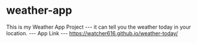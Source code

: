 # weather-app
 
 This is my Weather App Project
 --- it can tell you the weather today in your location.
 --- App Link --- 
 https://watcher616.github.io/weather-today/
